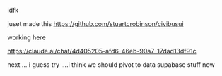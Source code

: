 idfk

juset made this https://github.com/stuartcrobinson/civibusui


working here

https://claude.ai/chat/4d405205-afd6-46eb-90a7-17dad13df91c

next ... i guess try ....i think we should pivot to data supabase stuff now